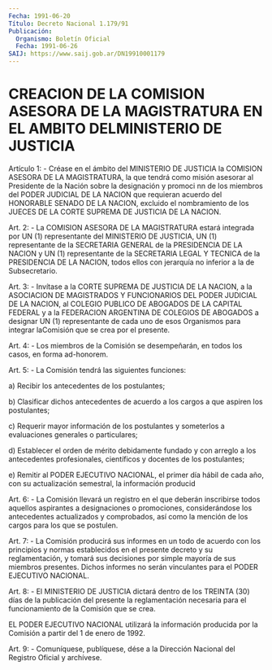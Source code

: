```yaml
---
Fecha: 1991-06-20
Título: Decreto Nacional 1.179/91
Publicación:
  Organismo: Boletín Oficial
  Fecha: 1991-06-26
SAIJ: https://www.saij.gob.ar/DN19910001179
---
```

# CREACION DE LA COMISION ASESORA DE LA MAGISTRATURA EN EL AMBITO DELMINISTERIO DE JUSTICIA

<a id="1"></a>
Artículo 1: - Créase en el ámbito del MINISTERIO DE JUSTICIA la COMISION  ASESORA  DE  LA  MAGISTRATURA,  la que tendrá como misión asesorar al Presidente de la Nación sobre la  designación y promoci nn  de los miembros del PODER JUDICIAL DE LA NACION  que  requieran acuerdo del HONORABLE SENADO DE LA NACION, excluido el nombramiento  de  los  JUECES DE LA CORTE SUPREMA DE JUSTICIA DE LA NACION.

<a id="2"></a>
Art.  2:  -  La  COMISION  ASESORA  DE  LA MAGISTRATURA estará integrada por UN (1) representante del MINISTERIO  DE  JUSTICIA, UN (1) representante de la SECRETARIA GENERAL de la PRESIDENCIA  DE LA NACION  y UN (1) representante de la SECRETARIA LEGAL Y TECNICA  de la PRESIDENCIA  DE LA NACION, todos ellos con jerarquía no inferior a la de Subsecretario.

<a id="3"></a>
Art. 3: - Invítase a la CORTE SUPREMA DE JUSTICIA DE LA NACION, a la  ASOCIACION  DE  MAGISTRADOS Y FUNCIONARIOS DEL PODER JUDICIAL DE LA NACION, al COLEGIO  PUBLICO DE ABOGADOS DE LA CAPITAL FEDERAL y a la FEDERACION ARGENTINA  DE  COLEGIOS DE ABOGADOS a designar UN (1)  representante  de cada uno de esos  Organismos  para  integrar laComisión que se crea por el presente.

<a id="4"></a>
Art. 4: - Los miembros de la Comisión se desempeñarán, en todos los casos, en forma ad-honorem.

<a id="5"></a>
Art.  5:  -  La  Comisión tendrá las siguientes funciones:

a) Recibir los antecedentes de los postulantes;

b) Clasificar dichos antecedentes  de  acuerdo  a los cargos a que aspiren los postulantes;

c) Requerir mayor información de los postulantes  y  someterlos  a evaluaciones generales o particulares;

d)  Establecer  el  orden  de  mérito  debidamente  fundado  y con arreglo  a  los  antecedentes profesionales, científicos y docentes de los postulantes;

e) Remitir al PODER  EJECUTIVO  NACIONAL,  el  primer día hábil de cada  año, con su actualización semestral, la información  producid

<a id="6"></a>
Art.  6:  -  La Comisión llevará un registro en el que deberán inscribirse todos aquellos aspirantes a designaciones o promociones,  considerándose    los   antecedentes  actualizados  y comprobados, así como la mención de los  cargos  para  los  que  se postulen.

<a id="7"></a>
Art.  7:  -  La  Comisión producirá sus informes en un todo de acuerdo con los principios  y  normas  establecidos  en el presente decreto  y  su  reglamentación, y tomará sus decisiones por  simple mayoría  de  sus  miembros  presentes.  Dichos  informes  no  serán vinculantes para el PODER EJECUTIVO NACIONAL.

<a id="8"></a>
Art.  8:  -  El  MINISTERIO  DE JUSTICIA dictará dentro de los TREINTA (30) días de la publicación  del presente la reglamentación necesaria para el funcionamiento de la  Comisión  que  se crea.

EL  PODER  EJECUTIVO  NACIONAL  utilizará la información producida por la Comisión a partir del 1 de enero de 1992.

<a id="9"></a>
Art. 9: - Comuníquese, publíquese, dése a la Dirección Nacional del Registro Oficial y archívese.